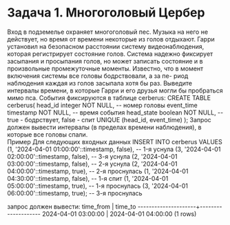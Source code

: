 <h1>Задача 1. Многоголовый Цербер</h1>

Вход в подземелье охраняет многоголовый пес. Музыка на него не действует, но время от времени некоторые из голов отдыхают. Гарри установил на безопасном расстоянии систему видеонаблюдения, которая регистрирует состояние голов. Система надежно фиксирует засыпания и просыпания голов, но может записать состояние и в произвольные промежуточные моменты.
Известно, что в момент включения системы все головы бодрствовали, а за пе- риод наблюдения каждая из голов засыпала хотя бы раз.
Выведите интервалы времени, в которые Гарри и его друзья могли бы пробраться мимо пса.
События фиксируются в таблице cerberus:
CREATE TABLE cerberus(
head_id integer NOT NULL,	-- номер головы event_time timestamp NOT NULL, -- время события
head_state boolean NOT NULL,	-- true - бодрствует, false - спит UNIQUE (head_id, event_time)
);
Запрос должен вывести интервалы (в пределах времени наблюдения), в которые все головы спали.
<br>Пример
Для следующих входных данных
INSERT INTO cerberus VALUES
(1,	'2024-04-01	01:00:00'::timestamp,	false),	--	1-я	уснула
(3,	'2024-04-01	02:00:00'::timestamp,	false),	--	3-я	уснула
(2,	'2024-04-01	03:00:00'::timestamp,	false),	--	2-я	уснула
(2,	'2024-04-01	04:00:00'::timestamp,	true),	--	2-я	проснулась
(1,	'2024-04-01	04:30:00'::timestamp,	false),	--	1-я	спит
(1,	'2024-04-01	05:00:00'::timestamp,	true),	--	1-я	проснулась
(3,	'2024-04-01	06:00:00'::timestamp,	true);	--	3-я	проснулась

запрос должен вывести:
time_from	|	time_to
---------------------+-------------------- 2024-04-01 03:00:00 | 2024-04-01 04:00:00
(1 rows)

